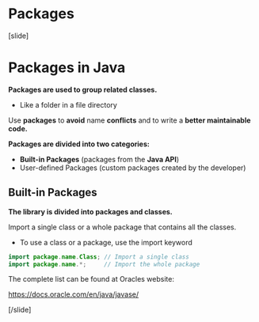 # Packages

[slide]

# Packages in Java

**Packages are used to group related classes.**
- Like a folder in a file directory

Use **packages** to **avoid** name **conflicts** and to write a **better maintainable code.**

**Packages are divided into two categories:**
- **Built-in Packages** (packages from the **Java API**)
- User-defined Packages (custom packages created by the developer)

## Built-in Packages

**The library is divided into packages and classes.**

Import a single class or a whole package that contains all the classes.
- To use a class or a package, use the import keyword

```java
import package.name.Class; // Import a single class 
import package.name.*;     // Import the whole package
```

The complete list can be found at Oracles website: 

https://docs.oracle.com/en/java/javase/

[/slide]